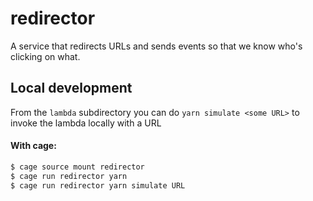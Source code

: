 # redirector
A service that redirects URLs and sends events so that we know who's clicking on what.

## Local development
From the `lambda` subdirectory you can do `yarn simulate <some URL>` to invoke the lambda locally with a URL

#### With cage:

```bash
$ cage source mount redirector
$ cage run redirector yarn
$ cage run redirector yarn simulate URL
```
